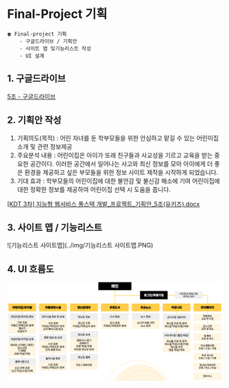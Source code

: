 # Final-Project 기획

~~~
🍀 Final-project 기획
	- 구글드라이브 / 기획안
	- 사이트 맵 및기능리스트 작성
	- UI 설계
~~~



## 1. 구글드라이브

[5조 - 구글드라이브](https://drive.google.com/drive/folders/1z34KpBCallUG0NHJ0ShyVxjQFIpaSjHe)



## 2. 기획안 작성

1. 기획의도(목적) : 어린 자녀를 둔 학부모들을 위한 안심하고 맡길 수 있는 어린이집 소개 및 관련 정보제공
2. 주요분석 내용 : 어린이집은 아이가 또래 친구들과 사교성을 기르고 교육을 받는 중요한 공간이다. 이러한 공간에서 일어나는 사고와 최신 정보를 모아 아이에게 더 좋은 환경을 제공하고 싶은 부모들을 위한 정보 사이트 제작을 시작하게 되었습니다.
3. 기대 효과 : 학부모들의 어린이집에 대한 불안감 및 불신감 해소에 기여 어린이집에 대한 정확한 정보를 제공하여 어린이집 선택 시 도움을 줍니다.

[[KDT 3차] 지능형 웹서비스 풀스택 개발_프로젝트_기획안_5조(유키즈).docx](../project/%5BKDT%203차%5D%20지능형%20웹서비스%20풀스택%20개발_프로젝트_기획안_5조(유키즈).docx)



## 3. 사이트 맵 / 기능리스트

![기능리스트 사이트맵](../img/기능리스트 사이트맵.PNG)



## 4. UI 흐름도

![UI흐름도](img/UI흐름도.PNG)
